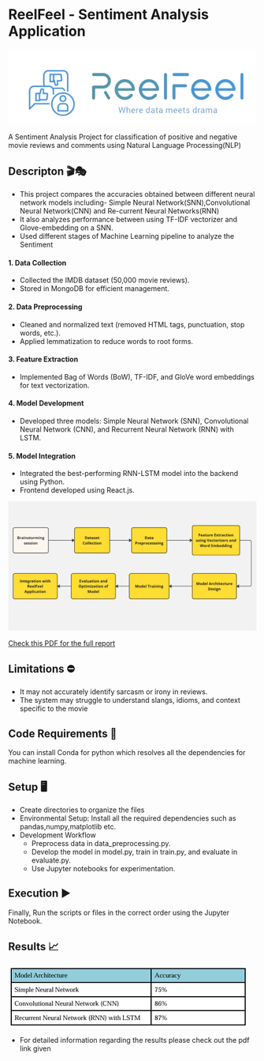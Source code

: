 # ReelFeel - Sentiment Analysis Application

![Reelfeel Logo](https://github.com/SahilTuladhar/ReelFeel/blob/master/images/Logo.png)

A Sentiment Analysis Project for classification of positive and negative movie reviews and comments using Natural Language Processing(NLP)

## Descripton 🎬🎭

- This project compares the accuracies obtained between different neural network models including- Simple Neural Network(SNN),Convolutional Neural Network(CNN) and Re-current Neural Networks(RNN)
- It also analyzes performance between using TF-IDF vectorizer and Glove-embedding on a SNN.
- Used different stages of Machine Learning pipeline to analyze the Sentiment

#### 1. Data Collection

- Collected the IMDB dataset (50,000 movie reviews).
- Stored in MongoDB for efficient management.

#### 2. Data Preprocessing

- Cleaned and normalized text (removed HTML tags, punctuation, stop words, etc.).
- Applied lemmatization to reduce words to root forms.

#### 3. Feature Extraction

- Implemented Bag of Words (BoW), TF-IDF, and GloVe word embeddings for text vectorization.

#### 4. Model Development

- Developed three models: Simple Neural Network (SNN), Convolutional Neural Network (CNN), and Recurrent Neural Network (RNN) with LSTM.

#### 5. Model Integration

- Integrated the best-performing RNN-LSTM model into the backend using Python.
- Frontend developed using React.js.

![Sentiment Analysis Workflow](https://github.com/SahilTuladhar/ReelFeel/blob/master/images/Flowchart.jpg)

[Check this PDF for the full report](https://raw.githubusercontent.com/SahilTuladhar/ReelFeel/master/docs/ReelFeel-sentiment-analyis-Report-final%20.pdf)

## Limitations ⛔️

- It may not accurately identify sarcasm or irony in reviews.
- The system may struggle to understand slangs, idioms, and context specific to the movie

## Code Requirements 📱

You can install Conda for python which resolves all the dependencies for machine learning.

## Setup 🖥️

- Create directories to organize the files
- Environmental Setup: Install all the required dependencies such as pandas,numpy,matplotlib etc.
- Development Workflow
  - Preprocess data in data_preprocessing.py.
  - Develop the model in model.py, train in train.py, and evaluate in evaluate.py.
  - Use Jupyter notebooks for experimentation.

## Execution ▶️

Finally, Run the scripts or files in the correct order using the Jupyter Notebook.

## Results 📈

![Results and Outcomes](https://github.com/SahilTuladhar/ReelFeel/blob/master/images/results.png)

- For detailed information regarding the results please check out the pdf link given
